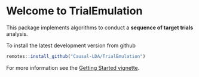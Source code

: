 # Welcome to TrialEmulation

This package implements algorithms to conduct a **sequence of target trials** analysis.

To install the latest development version from github

```r
remotes::install_github("Causal-LDA/TrialEmulation")
```

For more information see the [Getting Started vignette](https://Causal-LDA.github.io/TrialEmulation/articles/Getting-Started.html).
